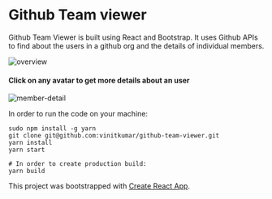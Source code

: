 # Github Team viewer

Github Team Viewer is built using React and Bootstrap. It uses Github APIs to find about the users in a github org and the details of individual members.

![overview](https://cldup.com/2IPnTfiJfT-1200x1200.png)
<br>

#### Click on any avatar to get more details about an user

![member-detail](https://cldup.com/UXDQYRSILE.png)

In order to run the code on your machine:

```
sudo npm install -g yarn
git clone git@github.com:vinitkumar/github-team-viewer.git
yarn install
yarn start

# In order to create production build:
yarn build
```


This project was bootstrapped with [Create React App](https://github.com/facebookincubator/create-react-app).